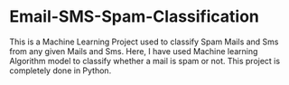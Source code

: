 # Email-SMS-Spam-Classification
This is a Machine Learning Project used to classify Spam Mails and Sms from any given Mails and Sms. Here, I have used Machine learning Algorithm model to classify whether a mail is spam or not. This project is completely done in Python.
